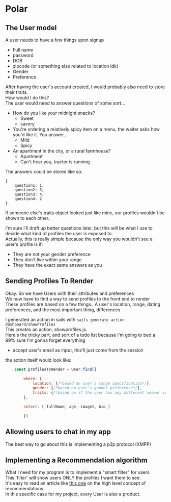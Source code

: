 # Polar

## The User model
A user needs to have a few things upon signup
- Full name
- password
- DOB
- zipcode (or something else related to location idk)  
- Gender
- Preference

After having the user's account created, I would probably also need to store their traits.  
How would I do this?  
The user would need to answer questions of some sort...  
+ How do you like your midnight snacks?
	- Sweet
	- savory
+ You're ordering a relatively spicy item on a menu, the waiter asks how you'd like it. You answer...  
	- Mild
	- Spicy
+ An apartment in the city, or a rural farmhouse?
	- Apartment
	- Can't hear you, tractor is running

The answers could be stored like so: 
```
{
	question1: 1,
	question2: 3,
	question3: 4,
	question4: 2
}
```
If someone else's traits object looked just like mine, our profiles wouldn't be shown to each other.

I'm sure I'll draft up better questions later, but this will be what I use to decide what kind of profiles the user is exposed to.  
Actually, this is really simple because the only way you wouldn't see a user's profile is if:
- They are not your gender preference
- They don't live within your range
- They have the exact same answers as you
## Sending Profiles To Render
Okay. So we have Users with their attributes and preferences  
We now have to find a way to send profiles to the front end to render  
These profiles are based on a few things.. A user's location, range, dating preferences, and the most important thing, differences  

I generated an action in sails with `sails generate action dashboard/showProfiles`  
This creates an action, showprofiles.js.  
Here's the tricky part, and sort of a todo list because i'm going to bed a 99% sure I'm gonna forget everything  
- accept user's email as input, this'll just come from the session


the action itself would look like: 
```javascript
	const profilesToRender = User.find({

		where: {
			location: {/*based on user's range specification*/},
			gender: {/*based on user's gender preference*/},
			traits: {/*based on if the user has any different answer in the traits questionairre*/}
		},

		select: [ fullName, age, image1, bio ]

		})
```

## Allowing users to chat in my app

The best way to go about this is implementing a p2p protocol (XMPP)


## Implementing a Recommendation algorithm
What I need for my program is to implement a "smart filter" for users  
This 'filter' will show users ONLY the profiles I want them to see.  
It's easy to read an article like [this one](https://www.klipfolio.com/blog/recommender-system) on the high level concept of recommendations.  
In this specific case for my project, every User is also a product.


